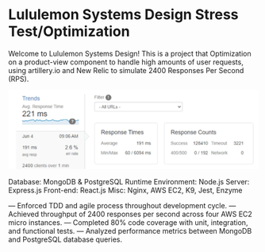 # Lululemon Systems Design Stress Test/Optimization

Welcome to Lululemon Systems Design! This is a project that Optimization on a product-view component to handle high amounts of user requests, using artillery.io and New Relic to simulate 2400 Responses Per Second (RPS).

<p align="center"><img src="./client/dist/SDC1.jpg"/></p>

Database: MongoDB & PostgreSQL
Runtime Environment: Node.js
Server: Express.js
Front-end: React.js
Misc: Nginx, AWS EC2, K9, Jest, Enzyme

— Enforced TDD and agile process throughout development cycle.
— Achieved throughput of 2400 responses per second across four AWS EC2 micro instances.
— Completed 80% code coverage with unit, integration, and functional tests.
— Analyzed performance metrics between MongoDB and PostgreSQL database queries.

